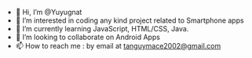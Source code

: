 - 👋 Hi, I’m @Yuyugnat
- 👀 I’m interested in coding any kind project related to Smartphone apps
- 🌱 I’m currently learning JavaScript, HTML/CSS, Java.
- 💞️ I’m looking to collaborate on Android Apps
- 📫 How to reach me : by email at tanguymace2002@gmail.com
